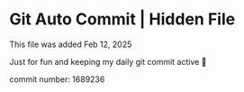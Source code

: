 # Git Auto Commit | Hidden File

This file was added Feb 12, 2025

Just for fun and keeping my daily git commit active 🤪

commit number: 1689236
